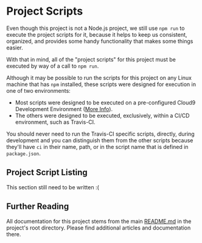 Project Scripts
===============

Even though this project is not a Node.js project, we still use
`npm run` to execute the project scripts for it, because it helps to
keep us consistent, organized, and provides some handy functionality
that makes some things easier.

With that in mind, all of the "project scripts" for this project
must be executed by way of a call to `npm run`.

Although it may be possible to run the scripts for this project on any
Linux machine that has `npm` installed, these scripts were designed for
execution in one of two environments:

* Most scripts were designed to be executed on a pre-configured Cloud9
Development Environment ([More Info](http://www.c2c.aws/development/tools/cloud9/index.html)).
* The others were designed to be executed, exclusively, within a CI/CD
environment, such as Travis-CI.

You should never need to run the Travis-CI specific scripts, directly,
during development and you can distinguish them from the other scripts
because they'll have `ci` in their name, path, or in the script
name that is defined in `package.json`.


## Project Script Listing

This section still need to be written :(


## Further Reading

All documentation for this project stems from the main [README.md](../README.md)
in the project's root directory.  Please find additional articles and
documentation there.
